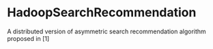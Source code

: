 # HadoopSearchRecommendation
A distributed version of asymmetric search recommendation algorithm proposed in [1] 
